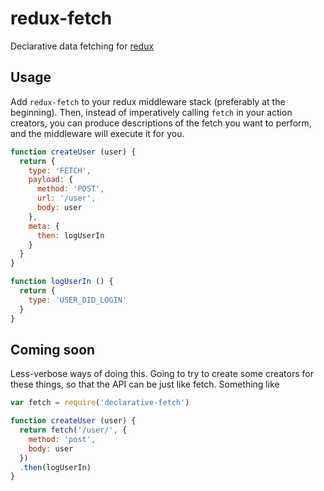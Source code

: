 # redux-fetch

Declarative data fetching for [redux](https://github.com/rackt/redux)

## Usage

Add `redux-fetch` to your redux middleware stack (preferably at the beginning).  Then, instead of imperatively calling `fetch` in your action creators, you can produce descriptions of the fetch you want to perform, and the middleware will execute it for you.

```javascript
function createUser (user) {
  return {
    type: 'FETCH',
    payload: {
      method: 'POST',
      url: '/user',
      body: user
    },
    meta: {
      then: logUserIn
    }
  }
}

function logUserIn () {
  return {
    type: 'USER_DID_LOGIN'
  }
}
```

## Coming soon

Less-verbose ways of doing this.  Going to try to create some creators for these things, so that the API can be just like fetch.  Something like

```javascript
var fetch = require('declarative-fetch')

function createUser (user) {
  return fetch('/user/', {
    method: 'post',
    body: user
  })
  .then(logUserIn)
}
```